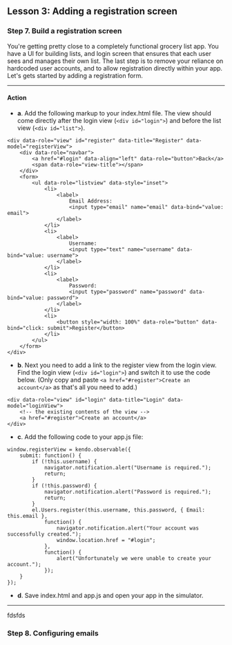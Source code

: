 ## Lesson 3: Adding a registration screen

### Step 7. Build a registration screen

You're getting pretty close to a completely functional grocery list app. You have a UI for building lists, and login screen that ensures that each user sees and manages their own list. The last step is to remove your reliance on hardcoded user accounts, and to allow registration directly within your app. Let's gets started by adding a registration form.

<hr data-action="start" />

#### Action

* **a**. Add the following markup to your index.html file. The view should come directly after the login view (`<div id="login">`) and before the list view (`<div id="list">`).
```
<div data-role="view" id="register" data-title="Register" data-model="registerView">
    <div data-role="navbar">
        <a href="#login" data-align="left" data-role="button">Back</a>
        <span data-role="view-title"></span>
    </div>
    <form>
        <ul data-role="listview" data-style="inset">
            <li>
                <label>
                    Email Address:
                    <input type="email" name="email" data-bind="value: email">
                </label>
            </li>
            <li>
                <label>
                    Username:
                    <input type="text" name="username" data-bind="value: username">
                </label>
            </li>                
            <li>
                <label>
                    Password:
                    <input type="password" name="password" data-bind="value: password">
                </label>
            </li>
            <li>
                <button style="width: 100%" data-role="button" data-bind="click: submit">Register</button>
            </li>
        </ul>
    </form>
</div>
```
* **b**. Next you need to add a link to the register view from the login view. Find the login view (`<div id="login">`) and switch it to use the code below. (Only copy and paste `<a href="#register">Create an account</a>` as that's all you need to add.)
```
<div data-role="view" id="login" data-title="Login" data-model="loginView">
    <!-- the existing contents of the view -->
    <a href="#register">Create an account</a>
</div>
```
* **c**. Add the following code to your app.js file:
```
window.registerView = kendo.observable({
    submit: function() {
        if (!this.username) {
            navigator.notification.alert("Username is required.");
            return;
        }
        if (!this.password) {
            navigator.notification.alert("Password is required.");
            return;
        }
        el.Users.register(this.username, this.password, { Email: this.email },
            function() {
                navigator.notification.alert("Your account was successfully created.");
                window.location.href = "#login";
            },
            function() {
                alert("Unfortunately we were unable to create your account.");
            });
    }
});
```
* **d**. Save index.html and app.js and open your app in the simulator.

<hr data-action="end" />

fdsfds

### Step 8. Configuring emails
